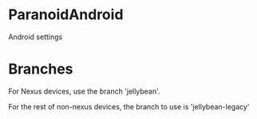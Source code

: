 ParanoidAndroid
==============================

Android settings

Branches
=========

For Nexus devices, use the branch 'jellybean'.

For the rest of non-nexus devices, the branch to use is 'jellybean-legacy'
